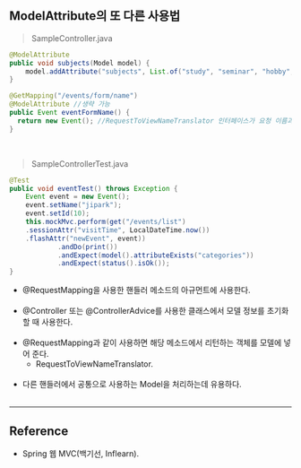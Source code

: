 ModelAttribute의 또 다른 사용법
-------------------------------

> SampleController.java

```java
@ModelAttribute
public void subjects(Model model) {
    model.addAttribute("subjects", List.of("study", "seminar", "hobby", "social"));
}

@GetMapping("/events/form/name")
@ModelAttribute //생략 가능
public Event eventFormName() {
  return new Event(); //RequestToViewNameTranslator 인터페이스가 요청 이름과 일치하는 뷰 이름으로 리턴을 해줌.
}
```

<br>

> SampleControllerTest.java

```java
@Test
public void eventTest() throws Exception {
    Event event = new Event();
    event.setName("jipark");
    event.setId(10);
    this.mockMvc.perform(get("/events/list")
    .sessionAttr("visitTime", LocalDateTime.now())
    .flashAttr("newEvent", event))
            .andDo(print())
            .andExpect(model().attributeExists("categories"))
            .andExpect(status().isOk());
}
```

-	@RequestMapping을 사용한 핸들러 메소드의 아규먼트에 사용한다.<br><br>
-	@Controller 또는 @ControllerAdvice를 사용한 클래스에서 모델 정보를 초기화 할 때 사용한다.<br><br>
-	@RequestMapping과 같이 사용하면 해당 메소드에서 리턴하는 객체를 모델에 넣어 준다.
	-	RequestToViewNameTranslator.<br><br>
-	다른 핸들러에서 공통으로 사용하는 Model을 처리하는데 유용하다.<br><br>

---

Reference
---------

-	Spring 웹 MVC(백기선, Inflearn).<br><br>

